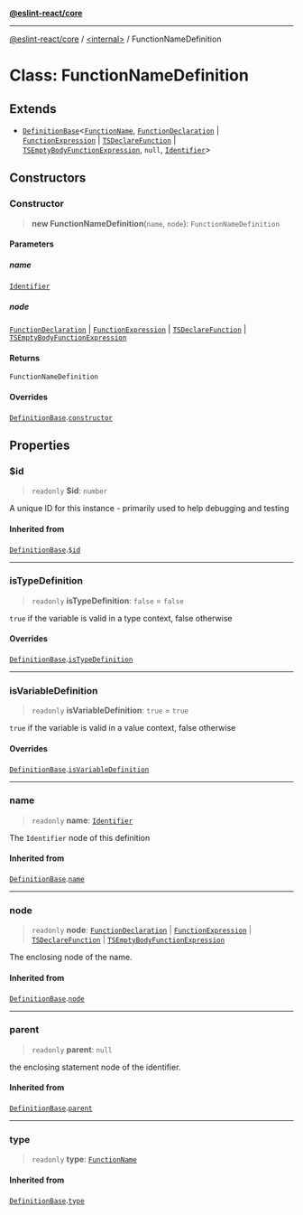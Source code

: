 [**@eslint-react/core**](../../README.md)

***

[@eslint-react/core](../../README.md) / [\<internal\>](../README.md) / FunctionNameDefinition

# Class: FunctionNameDefinition

## Extends

- [`DefinitionBase`](DefinitionBase.md)\<[`FunctionName`](../README.md#functionname), [`FunctionDeclaration`](../type-aliases/FunctionDeclaration.md) \| [`FunctionExpression`](../interfaces/FunctionExpression.md) \| [`TSDeclareFunction`](../type-aliases/TSDeclareFunction.md) \| [`TSEmptyBodyFunctionExpression`](../interfaces/TSEmptyBodyFunctionExpression.md), `null`, [`Identifier`](../interfaces/Identifier.md)\>

## Constructors

### Constructor

> **new FunctionNameDefinition**(`name`, `node`): `FunctionNameDefinition`

#### Parameters

##### name

[`Identifier`](../interfaces/Identifier.md)

##### node

[`FunctionDeclaration`](../type-aliases/FunctionDeclaration.md) | [`FunctionExpression`](../interfaces/FunctionExpression.md) | [`TSDeclareFunction`](../type-aliases/TSDeclareFunction.md) | [`TSEmptyBodyFunctionExpression`](../interfaces/TSEmptyBodyFunctionExpression.md)

#### Returns

`FunctionNameDefinition`

#### Overrides

[`DefinitionBase`](DefinitionBase.md).[`constructor`](DefinitionBase.md#constructor)

## Properties

### $id

> `readonly` **$id**: `number`

A unique ID for this instance - primarily used to help debugging and testing

#### Inherited from

[`DefinitionBase`](DefinitionBase.md).[`$id`](DefinitionBase.md#id)

***

### isTypeDefinition

> `readonly` **isTypeDefinition**: `false` = `false`

`true` if the variable is valid in a type context, false otherwise

#### Overrides

[`DefinitionBase`](DefinitionBase.md).[`isTypeDefinition`](DefinitionBase.md#istypedefinition)

***

### isVariableDefinition

> `readonly` **isVariableDefinition**: `true` = `true`

`true` if the variable is valid in a value context, false otherwise

#### Overrides

[`DefinitionBase`](DefinitionBase.md).[`isVariableDefinition`](DefinitionBase.md#isvariabledefinition)

***

### name

> `readonly` **name**: [`Identifier`](../interfaces/Identifier.md)

The `Identifier` node of this definition

#### Inherited from

[`DefinitionBase`](DefinitionBase.md).[`name`](DefinitionBase.md#name-1)

***

### node

> `readonly` **node**: [`FunctionDeclaration`](../type-aliases/FunctionDeclaration.md) \| [`FunctionExpression`](../interfaces/FunctionExpression.md) \| [`TSDeclareFunction`](../type-aliases/TSDeclareFunction.md) \| [`TSEmptyBodyFunctionExpression`](../interfaces/TSEmptyBodyFunctionExpression.md)

The enclosing node of the name.

#### Inherited from

[`DefinitionBase`](DefinitionBase.md).[`node`](DefinitionBase.md#node-1)

***

### parent

> `readonly` **parent**: `null`

the enclosing statement node of the identifier.

#### Inherited from

[`DefinitionBase`](DefinitionBase.md).[`parent`](DefinitionBase.md#parent-1)

***

### type

> `readonly` **type**: [`FunctionName`](../README.md#functionname)

#### Inherited from

[`DefinitionBase`](DefinitionBase.md).[`type`](DefinitionBase.md#type-1)
